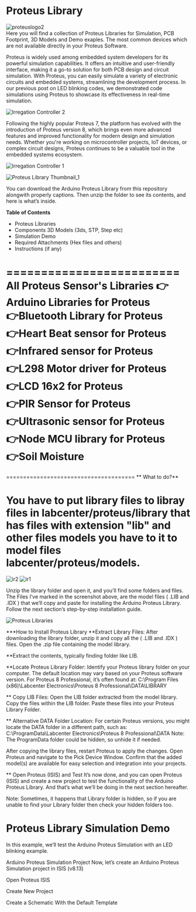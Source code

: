 # Proteus Library

![proteuslogo2](https://github.com/user-attachments/assets/80902421-4440-4199-8832-ccf42d149324) 
<br/>
Here you will find a collection of Proteus Libraries for Simulation, PCB Footprint, 3D Models and Demo exaples. The most common devices which are not available directly in your Proteus Software.

Proteus is widely used among embedded system developers for its powerful simulation capabilities. It offers an intuitive and user-friendly interface, making it a go-to solution for both PCB design and circuit simulation. With Proteus, you can easily simulate a variety of electronic circuits and embedded systems, streamlining the development process. In our previous post on LED blinking codes, we demonstrated code simulations using Proteus to showcase its effectiveness in real-time simulation.

![Irregation Controller 2](https://github.com/user-attachments/assets/eadb2674-f198-4313-937b-edfed6aa9870)


Following the highly popular Proteus 7, the platform has evolved with the introduction of Proteus version 8, which brings even more advanced features and improved functionality for modern design and simulation needs. Whether you're working on microcontroller projects, IoT devices, or complex circuit designs, Proteus continues to be a valuable tool in the embedded systems ecosystem.

![Irregation Controller 1](https://github.com/user-attachments/assets/832e247f-9438-4411-a0b1-71cb9bed474a)





![Proteus Library Thumbnail_1](https://github.com/user-attachments/assets/1899fd1e-a4dc-428b-a672-2d73f9e07407)

You can download the Arduino Proteus Library from this repository alongwith properly captions. Then unzip the folder to see its contents, and here is what’s inside.
<br/>

**Table of Contents**
-  Proteus Libraries
-  Components 3D Models (3ds, STP, Step etc)
-  Simulation Demo
-  Required Attachments (Hex files and others)
-  Instructions (if any)

=========================
All Proteus Sensor's Libraries 
👉Arduino  Libraries for Proteus        
👉Bluetooth Library for Proteus     
👉Heart Beat sensor for Proteus   
👉Infrared sensor for Proteus         
👉L298 Motor driver for Proteus    
👉LCD 16x2 for Proteus    
👉PIR Sensor for Proteus                
👉Ultrasonic sensor for Proteus     
👉Node MCU library for Proteus               
👉Soil Moisture            
======================================


======================================
** What to do?**

You have to put library files to libray files in labcenter/proteus/library that has files with extension "lib" and other files models you have to it to model files labcenter/proteus/models.
======================================

![ir2](https://github.com/user-attachments/assets/208401fc-95f1-4e60-80cf-a7ce7dac42e1) ![ir1](https://github.com/user-attachments/assets/59005c9f-ff5f-40f4-a420-ee0453fc44a8)

Unzip the library folder and open it, and you’ll find some folders and files. The Files I’ve marked in the screenshot above, are the model files ( .LIB and .IDX ) that we’ll copy and paste for installing the Arduino Proteus Library. Follow the next section’s step-by-step installation guide.

![Proteus Libraries](https://github.com/user-attachments/assets/55330808-4974-4722-9c54-dd81c476b07c)



***How to Install Proteus Library
**Extract Library Files:
After downloading the library folder, unzip it and copy all the ( .LIB and .IDX ) files.
Open the .zip file containing the model library.

**Extract the contents, typically finding folder like LIB.

**Locate Proteus Library Folder:
Identify your Proteus library folder on your computer. The default location may vary based on your Proteus software version.
For Proteus 8 Professional, it’s often found at:
C:\Program Files (x86)\Labcenter Electronics\Proteus 8 Professional\DATA\LIBRARY

** Copy LIB Files:
Open the LIB folder extracted from the model library.
Copy the files within the LIB folder.
Paste these files into your Proteus Library Folder.

** Alternative DATA Folder Location:
For certain Proteus versions, you might locate the DATA folder in a different path, such as:
C:\ProgramData\Labcenter Electronics\Proteus 8 Professional\DATA
Note: The ProgramData folder could be hidden, so unhide it if needed.

After copying the library files, restart Proteus to apply the changes. Open Proteus and navigate to the Pick Device Window. Confirm that the added model(s) are available for easy selection and integration into your projects.


** Open Proteus (ISIS) and Test
It’s now done, and you can open Proteus (ISIS) and create a new project to test the functionality of the Arduino Proteus Library. And that’s what we’ll be doing in the next section hereafter.

Note: Sometimes, it happens that Library folder is hidden, so if you are unable to find your Library folder then check your hidden folders too.


# Proteus Library Simulation Demo
In this example, we’ll test the Arduino Proteus Simulation with an LED blinking example.

Arduino Proteus Simulation Project
Now, let’s create an Arduino Proteus Simulation project in ISIS (v8.13)

Open Proteus ISIS

Create New Project

Create a Schematic With the Default Template
